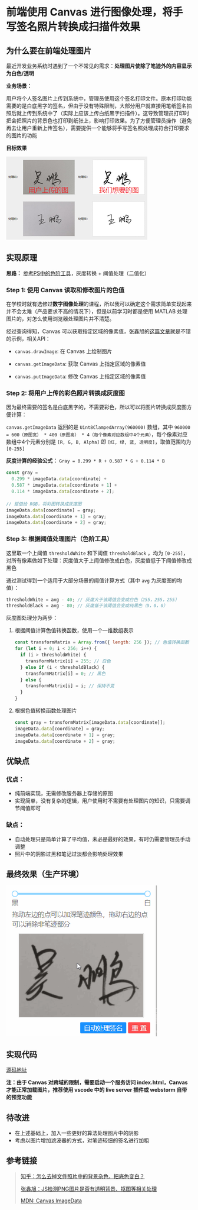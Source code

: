 # 前端使用 Canvas 进行图像处理，将手写签名照片转换成扫描件效果

## 为什么要在前端处理图片

最近开发业务系统时遇到了一个不常见的需求：**处理图片使除了笔迹外的内容显示为白色/透明**

**业务场景：**

用户将个人签名图片上传到系统中，管理员使用这个签名打印文件。原本打印功能需要的是白底黑字的签名，但由于没有特殊限制，大部分用户就直接用笔纸签名拍照后就上传到系统中了（实际上应该上传白纸黑字扫描件）。这导致管理员打印时把会把照片的背景色也打印到纸张上，影响打印效果。为了方便管理员操作（避免再去让用户重新上传签名），需要提供一个能够将手写签名照处理成符合打印要求的图片的功能

**目标效果**

![](sample/target.png)

## 实现原理

**思路：** [参考PS中的色阶工具](https://www.zhihu.com/question/51786114/answer/127565209)，灰度转换 + 阈值处理（二值化）

### Step 1: 使用 Canvas 读取和修改图片的色值

在学校时就有选修过**数字图像处理**的课程，所以我可以确定这个需求简单实现起来并不会太难（产品要求不高的情况下），但是以前学习时都是使用 MATLAB 处理图片的，对怎么使用浏览器处理图片并不清楚。

经过查询得知，Canvas 可以获取指定区域的像素值，张鑫旭的[这篇文章](https://www.zhangxinxu.com/wordpress/2018/05/canvas-png-transparent-background-detect/)就是不错的示例，相关API：

- `canvas.drawImage`: 在 Canvas 上绘制图片

- `canvas.getImageData`: 获取 Canvas 上指定区域的像素值

- `canvas.putImageData`: 修改 Canvas 上指定区域的像素值

### Step 2: 将用户上传的彩色照片转换成灰度图

因为最终需要的签名是白底黑字的，不需要彩色，所以可以将图片转换成灰度图方便计算：

`canvas.getImageData` 返回的是 `Uint8ClampedArray(960000)` 数组，其中 `960000 = 600（原图宽） * 400（原图高） * 4（每个像素对应数组中4个元素）`，每个像素对应数组中4个元素分别是 `[R, G, B, Alpha]` 即 `[红, 绿, 蓝, 透明度]`，取值范围均为 `[0-255]`

**灰度计算的经验公式：** `Gray = 0.299 * R + 0.587 * G + 0.114 * B`

```javascript
const gray =
  0.299 * imageData.data[coordinate] +
  0.587 * imageData.data[coordinate + 1] +
  0.114 * imageData.data[coordinate + 2];

// 赋值给 RGB，将彩图转换成灰度图
imageData.data[coordinate] = gray;
imageData.data[coordinate + 1] = gray;
imageData.data[coordinate + 2] = gray;
```

### Step 3: 根据阈值处理图片（色阶工具）

这里取一个上阈值 `thresholdWhite` 和下阈值 `thresholdBlack` ，均为 `[0-255]`，对所有像素做如下处理：灰度值大于上阈值修改成白色，灰度值低于下阈值修改成黑色

通过测试得到一个适用于大部分场景的阈值计算方式（其中 `avg` 为灰度图的均值）：

```javascript
thresholdWhite = avg - 40; // 灰度大于该阈值会变成白色（255，255，255）
thresholdBlack = avg - 80; // 灰度低于该阈值会变成纯黑色（0，0，0）
```

灰度图处理分为两步：

1. 根据阈值计算色值转换函数，使用一个一维数组表示

    ```javascript
    const transformMatrix = Array.from({ length: 256 }); // 色值转换函数
    for (let i = 0; i < 256; i++) {
      if (i > thresholdWhite) {
        transformMatrix[i] = 255; // 白色
      } else if (i < thresholdBlack) {
        transformMatrix[i] = 0; // 黑色
      } else {
        transformMatrix[i] = i; // 保持不变
      }
    }
    ```

2. 根据色值转换函数处理图片

    ```javascript
    const gray = transformMatrix[imageData.data[coordinate]];
    imageData.data[coordinate] = gray;
    imageData.data[coordinate + 1] = gray;
    imageData.data[coordinate + 2] = gray;
    ```

## 优缺点

### 优点：

- 纯前端实现，无需修改服务器上存储的原图
- 实现简单，没有复杂的逻辑，用户使用时不需要有处理图片的知识，只需要调节阈值即可

### 缺点：

- 自动处理只是简单计算了平均值，未必是最好的效果，有时仍需要管理员手动调整
- 照片中的阴影过黑和笔记过淡都会影响处理效果

## 最终效果（生产环境）

![](sample/prod.gif)

## 实现代码

[源码地址](https://github.com/WozHuang/try/tree/master/tryCanvas/processGray)

**注：由于 Canvas 对跨域的限制，需要启动一个服务访问 index.html，Canvas 才能正常加载图片，推荐使用 vscode 中的 live server 插件或 webstorm 自带的预览功能**

## 待改进

- 在上述基础上，加入一些更好的算法处理图片中的阴影
- 考虑以图片增加滤波器的方式，对笔迹较细的签名进行加粗

## 参考链接

> [知乎：怎么去掉文件照片中的背景杂色，把底色变白？](https://www.zhihu.com/question/51786114/answer/127565209)
>
> [张鑫旭：JS检测PNG图片是否有透明背景、抠图等相关处理](https://www.zhangxinxu.com/wordpress/2018/05/canvas-png-transparent-background-detect/)
>
> [MDN: Canvas ImageData](https://developer.mozilla.org/zh-CN/docs/Web/API/ImageData)
